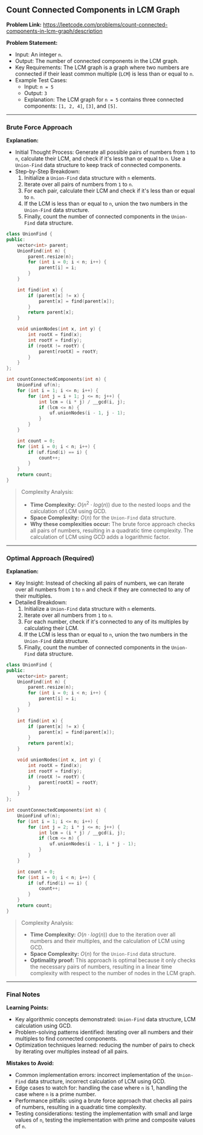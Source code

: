 ## Count Connected Components in LCM Graph
**Problem Link:** https://leetcode.com/problems/count-connected-components-in-lcm-graph/description

**Problem Statement:**
- Input: An integer `n`.
- Output: The number of connected components in the LCM graph.
- Key Requirements: The LCM graph is a graph where two numbers are connected if their least common multiple (`LCM`) is less than or equal to `n`.
- Example Test Cases:
  - Input: `n = 5`
  - Output: `3`
  - Explanation: The LCM graph for `n = 5` contains three connected components: `[1, 2, 4]`, `[3]`, and `[5]`.

---

### Brute Force Approach

**Explanation:**
- Initial Thought Process: Generate all possible pairs of numbers from `1` to `n`, calculate their LCM, and check if it's less than or equal to `n`. Use a `Union-Find` data structure to keep track of connected components.
- Step-by-Step Breakdown:
  1. Initialize a `Union-Find` data structure with `n` elements.
  2. Iterate over all pairs of numbers from `1` to `n`.
  3. For each pair, calculate their LCM and check if it's less than or equal to `n`.
  4. If the LCM is less than or equal to `n`, union the two numbers in the `Union-Find` data structure.
  5. Finally, count the number of connected components in the `Union-Find` data structure.

```cpp
class UnionFind {
public:
    vector<int> parent;
    UnionFind(int n) {
        parent.resize(n);
        for (int i = 0; i < n; i++) {
            parent[i] = i;
        }
    }

    int find(int x) {
        if (parent[x] != x) {
            parent[x] = find(parent[x]);
        }
        return parent[x];
    }

    void unionNodes(int x, int y) {
        int rootX = find(x);
        int rootY = find(y);
        if (rootX != rootY) {
            parent[rootX] = rootY;
        }
    }
};

int countConnectedComponents(int n) {
    UnionFind uf(n);
    for (int i = 1; i <= n; i++) {
        for (int j = i + 1; j <= n; j++) {
            int lcm = (i * j) / __gcd(i, j);
            if (lcm <= n) {
                uf.unionNodes(i - 1, j - 1);
            }
        }
    }

    int count = 0;
    for (int i = 0; i < n; i++) {
        if (uf.find(i) == i) {
            count++;
        }
    }
    return count;
}
```

> Complexity Analysis:
> - **Time Complexity:** $O(n^2 \cdot log(n))$ due to the nested loops and the calculation of LCM using GCD.
> - **Space Complexity:** $O(n)$ for the `Union-Find` data structure.
> - **Why these complexities occur:** The brute force approach checks all pairs of numbers, resulting in a quadratic time complexity. The calculation of LCM using GCD adds a logarithmic factor.

---

### Optimal Approach (Required)

**Explanation:**
- Key Insight: Instead of checking all pairs of numbers, we can iterate over all numbers from `1` to `n` and check if they are connected to any of their multiples.
- Detailed Breakdown:
  1. Initialize a `Union-Find` data structure with `n` elements.
  2. Iterate over all numbers from `1` to `n`.
  3. For each number, check if it's connected to any of its multiples by calculating their LCM.
  4. If the LCM is less than or equal to `n`, union the two numbers in the `Union-Find` data structure.
  5. Finally, count the number of connected components in the `Union-Find` data structure.

```cpp
class UnionFind {
public:
    vector<int> parent;
    UnionFind(int n) {
        parent.resize(n);
        for (int i = 0; i < n; i++) {
            parent[i] = i;
        }
    }

    int find(int x) {
        if (parent[x] != x) {
            parent[x] = find(parent[x]);
        }
        return parent[x];
    }

    void unionNodes(int x, int y) {
        int rootX = find(x);
        int rootY = find(y);
        if (rootX != rootY) {
            parent[rootX] = rootY;
        }
    }
};

int countConnectedComponents(int n) {
    UnionFind uf(n);
    for (int i = 1; i <= n; i++) {
        for (int j = 2; i * j <= n; j++) {
            int lcm = (i * j) / __gcd(i, j);
            if (lcm <= n) {
                uf.unionNodes(i - 1, i * j - 1);
            }
        }
    }

    int count = 0;
    for (int i = 0; i < n; i++) {
        if (uf.find(i) == i) {
            count++;
        }
    }
    return count;
}
```

> Complexity Analysis:
> - **Time Complexity:** $O(n \cdot log(n))$ due to the iteration over all numbers and their multiples, and the calculation of LCM using GCD.
> - **Space Complexity:** $O(n)$ for the `Union-Find` data structure.
> - **Optimality proof:** This approach is optimal because it only checks the necessary pairs of numbers, resulting in a linear time complexity with respect to the number of nodes in the LCM graph.

---

### Final Notes

**Learning Points:**
- Key algorithmic concepts demonstrated: `Union-Find` data structure, LCM calculation using GCD.
- Problem-solving patterns identified: iterating over all numbers and their multiples to find connected components.
- Optimization techniques learned: reducing the number of pairs to check by iterating over multiples instead of all pairs.

**Mistakes to Avoid:**
- Common implementation errors: incorrect implementation of the `Union-Find` data structure, incorrect calculation of LCM using GCD.
- Edge cases to watch for: handling the case where `n` is 1, handling the case where `n` is a prime number.
- Performance pitfalls: using a brute force approach that checks all pairs of numbers, resulting in a quadratic time complexity.
- Testing considerations: testing the implementation with small and large values of `n`, testing the implementation with prime and composite values of `n`.